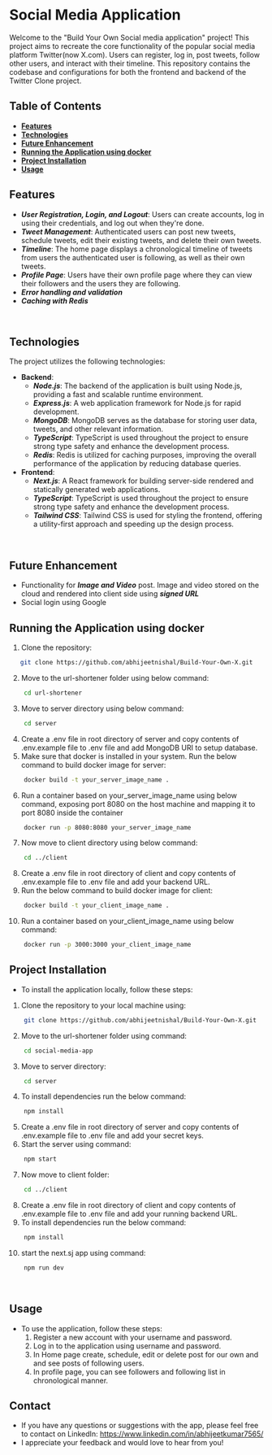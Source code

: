 # Social Media Application

Welcome to the "Build Your Own Social media application" project! This project aims to recreate the core functionality of the popular social media platform Twitter(now X.com). Users can register, log in, post tweets, follow other users, and interact with their timeline. This repository contains the codebase and configurations for both the frontend and backend of the Twitter Clone project.
<br>

## Table of Contents

- [**Features**](#features)
- [**Technologies**](#technologies)
- [**Future Enhancement**](#usage)
- [**Running the Application using docker**](#running-the-application-using-docker)
- [**Project Installation**](#project-installation)
- [**Usage**](#usage)
  <br>

## Features

- **_User Registration, Login, and Logout_**: Users can create accounts, log in using their credentials, and log out when they're done.
- **_Tweet Management_**: Authenticated users can post new tweets, schedule tweets, edit their existing tweets, and delete their own tweets.
- **_Timeline_**: The home page displays a chronological timeline of tweets from users the authenticated user is following, as well as their own tweets.
- **_Profile Page_**: Users have their own profile page where they can view their followers and the users they are following.
- **_Error handling and validation_**
- **_Caching with Redis_**

<br>

## Technologies

The project utilizes the following technologies:

- **Backend**:
  - **_Node.js_**: The backend of the application is built using Node.js, providing a fast and scalable runtime environment.
  - **_Express.js_**: A web application framework for Node.js for rapid development.
  - **_MongoDB_**: MongoDB serves as the database for storing user data, tweets, and other relevant information.
  - **_TypeScript_**: TypeScript is used throughout the project to ensure strong type safety and enhance the development process.
  - **_Redis_**: Redis is utilized for caching purposes, improving the overall performance of the application by reducing database queries.
    <br>
- **Frontend**:
  - **_Next.js_**: A React framework for building server-side rendered and statically generated web applications.
  - **_TypeScript_**: TypeScript is used throughout the project to ensure strong type safety and enhance the development process.
  - **_Tailwind CSS_**: Tailwind CSS is used for styling the frontend, offering a utility-first approach and speeding up the design process.

<br>

## Future Enhancement

- Functionality for **_Image and Video_** post. Image and video stored on the cloud and rendered into client side using **_signed URL_**
- Social login using Google

## Running the Application using docker
1. Clone the repository:
```bash
   git clone https://github.com/abhijeetnishal/Build-Your-Own-X.git
```
2. Move to the url-shortener folder using below command:
```bash
    cd url-shortener
```
3. Move to server directory using below command:
```bash
    cd server
```
4. Create a .env file in root directory of server and copy contents of .env.example file to .env file and add MongoDB URI to setup database.
5. Make sure that docker is installed in your system. Run the below command to build docker image for server:
```bash
    docker build -t your_server_image_name .
```
6. Run a container based on your_server_image_name using below command, exposing port 8080 on the host machine and mapping it to port 8080 inside the container
```bash
    docker run -p 8080:8080 your_server_image_name
```
7. Now move to client directory using below command:
```bash
    cd ../client
```
8. Create a .env file in root directory of client and copy contents of .env.example file to .env file and add your backend URL.
9. Run the below command to build docker image for client:
```bash
    docker build -t your_client_image_name .
```
10. Run a container based on your_client_image_name using below command:
```bash
    docker run -p 3000:3000 your_client_image_name
```

## Project Installation

- To install the application locally, follow these steps:

1. Clone the repository to your local machine using:

```bash
    git clone https://github.com/abhijeetnishal/Build-Your-Own-X.git
```

2. Move to the url-shortener folder using command:

```bash
    cd social-media-app
```

3. Move to server directory:

```bash
    cd server
```

4. To install dependencies run the below command:

```bash
    npm install
```

5. Create a .env file in root directory of server and copy contents of .env.example file to .env file and add your secret keys.
6. Start the server using command:

```bash
    npm start
```

7. Now move to client folder:

```bash
    cd ../client
```

8. Create a .env file in root directory of client and copy contents of .env.example file to .env file and add your running backend URL.
9. To install dependencies run the below command:

```bash
    npm install
```

10. start the next.sj app using command:

```bash
    npm run dev
```

<br>

## Usage

- To use the application, follow these steps:
  1. Register a new account with your username and password.
  2. Log in to the application using username and password.
  3. In Home page create, schedule, edit or delete post for our own and and see posts of following users.
  4. In profile page, you can see followers and following list in chronological manner.
     <br>

## Contact

- If you have any questions or suggestions with the app, please feel free to contact on LinkedIn: https://www.linkedin.com/in/abhijeetkumar7565/
- I appreciate your feedback and would love to hear from you!
